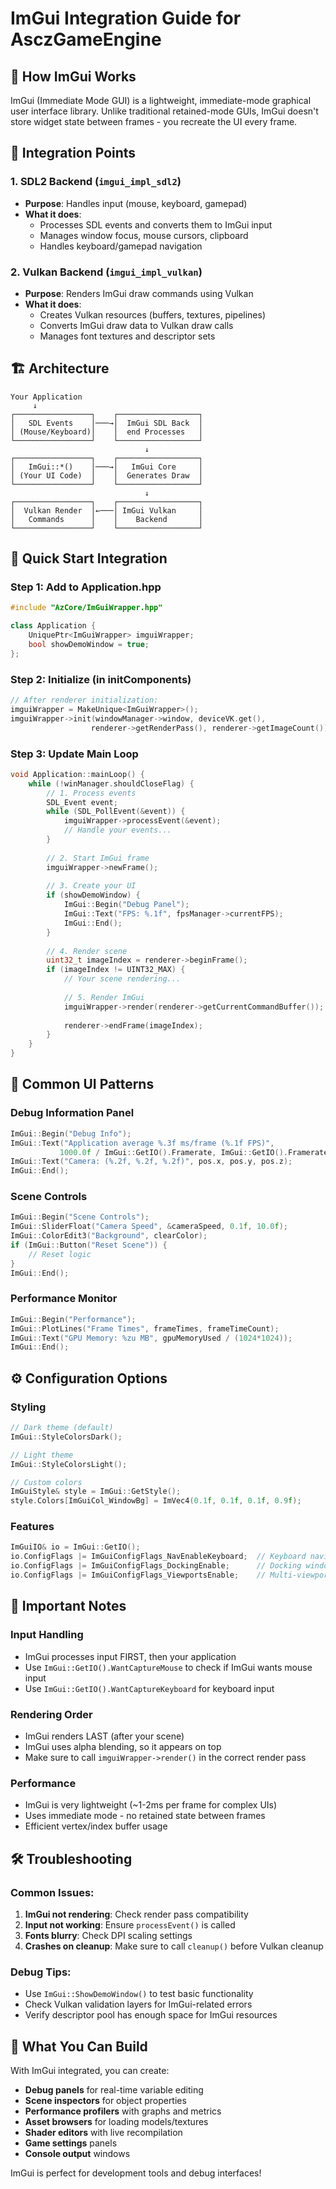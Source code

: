 # ImGui Integration Guide for AsczGameEngine

## 🎯 How ImGui Works

ImGui (Immediate Mode GUI) is a lightweight, immediate-mode graphical user interface library. Unlike traditional retained-mode GUIs, ImGui doesn't store widget state between frames - you recreate the UI every frame.

## 🔗 Integration Points

### 1. **SDL2 Backend** (`imgui_impl_sdl2`)
- **Purpose**: Handles input (mouse, keyboard, gamepad)
- **What it does**: 
  - Processes SDL events and converts them to ImGui input
  - Manages window focus, mouse cursors, clipboard
  - Handles keyboard/gamepad navigation

### 2. **Vulkan Backend** (`imgui_impl_vulkan`)
- **Purpose**: Renders ImGui draw commands using Vulkan
- **What it does**:
  - Creates Vulkan resources (buffers, textures, pipelines)
  - Converts ImGui draw data to Vulkan draw calls
  - Manages font textures and descriptor sets

## 🏗️ Architecture

```
Your Application
     ↓
┌─────────────────┐    ┌──────────────────┐
│   SDL Events    │───→│  ImGui SDL Back  │
│ (Mouse/Keyboard)│    │  end Processes   │
└─────────────────┘    └──────────────────┘
                              ↓
┌─────────────────┐    ┌──────────────────┐
│   ImGui::*()    │───→│   ImGui Core     │
│ (Your UI Code)  │    │  Generates Draw  │
└─────────────────┘    └──────────────────┘
                              ↓
┌─────────────────┐    ┌──────────────────┐
│  Vulkan Render  │←───│ ImGui Vulkan     │
│   Commands      │    │    Backend       │
└─────────────────┘    └──────────────────┘
```

## 🚀 Quick Start Integration

### Step 1: Add to Application.hpp
```cpp
#include "AzCore/ImGuiWrapper.hpp"

class Application {
    UniquePtr<ImGuiWrapper> imguiWrapper;
    bool showDemoWindow = true;
};
```

### Step 2: Initialize (in initComponents)
```cpp
// After renderer initialization:
imguiWrapper = MakeUnique<ImGuiWrapper>();
imguiWrapper->init(windowManager->window, deviceVK.get(), 
                  renderer->getRenderPass(), renderer->getImageCount());
```

### Step 3: Update Main Loop
```cpp
void Application::mainLoop() {
    while (!winManager.shouldCloseFlag) {
        // 1. Process events
        SDL_Event event;
        while (SDL_PollEvent(&event)) {
            imguiWrapper->processEvent(&event);
            // Handle your events...
        }
        
        // 2. Start ImGui frame
        imguiWrapper->newFrame();
        
        // 3. Create your UI
        if (showDemoWindow) {
            ImGui::Begin("Debug Panel");
            ImGui::Text("FPS: %.1f", fpsManager->currentFPS);
            ImGui::End();
        }
        
        // 4. Render scene
        uint32_t imageIndex = renderer->beginFrame();
        if (imageIndex != UINT32_MAX) {
            // Your scene rendering...
            
            // 5. Render ImGui
            imguiWrapper->render(renderer->getCurrentCommandBuffer());
            
            renderer->endFrame(imageIndex);
        }
    }
}
```

## 🎨 Common UI Patterns

### Debug Information Panel
```cpp
ImGui::Begin("Debug Info");
ImGui::Text("Application average %.3f ms/frame (%.1f FPS)", 
           1000.0f / ImGui::GetIO().Framerate, ImGui::GetIO().Framerate);
ImGui::Text("Camera: (%.2f, %.2f, %.2f)", pos.x, pos.y, pos.z);
ImGui::End();
```

### Scene Controls
```cpp
ImGui::Begin("Scene Controls");
ImGui::SliderFloat("Camera Speed", &cameraSpeed, 0.1f, 10.0f);
ImGui::ColorEdit3("Background", clearColor);
if (ImGui::Button("Reset Scene")) {
    // Reset logic
}
ImGui::End();
```

### Performance Monitor
```cpp
ImGui::Begin("Performance");
ImGui::PlotLines("Frame Times", frameTimes, frameTimeCount);
ImGui::Text("GPU Memory: %zu MB", gpuMemoryUsed / (1024*1024));
ImGui::End();
```

## ⚙️ Configuration Options

### Styling
```cpp
// Dark theme (default)
ImGui::StyleColorsDark();

// Light theme
ImGui::StyleColorsLight();

// Custom colors
ImGuiStyle& style = ImGui::GetStyle();
style.Colors[ImGuiCol_WindowBg] = ImVec4(0.1f, 0.1f, 0.1f, 0.9f);
```

### Features
```cpp
ImGuiIO& io = ImGui::GetIO();
io.ConfigFlags |= ImGuiConfigFlags_NavEnableKeyboard;  // Keyboard navigation
io.ConfigFlags |= ImGuiConfigFlags_DockingEnable;      // Docking windows
io.ConfigFlags |= ImGuiConfigFlags_ViewportsEnable;    // Multi-viewport
```

## 🚨 Important Notes

### Input Handling
- ImGui processes input FIRST, then your application
- Use `ImGui::GetIO().WantCaptureMouse` to check if ImGui wants mouse input
- Use `ImGui::GetIO().WantCaptureKeyboard` for keyboard input

### Rendering Order
- ImGui renders LAST (after your scene)
- ImGui uses alpha blending, so it appears on top
- Make sure to call `imguiWrapper->render()` in the correct render pass

### Performance
- ImGui is very lightweight (~1-2ms per frame for complex UIs)
- Uses immediate mode - no retained state between frames
- Efficient vertex/index buffer usage

## 🛠️ Troubleshooting

### Common Issues:
1. **ImGui not rendering**: Check render pass compatibility
2. **Input not working**: Ensure `processEvent()` is called
3. **Fonts blurry**: Check DPI scaling settings
4. **Crashes on cleanup**: Make sure to call `cleanup()` before Vulkan cleanup

### Debug Tips:
- Use `ImGui::ShowDemoWindow()` to test basic functionality
- Check Vulkan validation layers for ImGui-related errors
- Verify descriptor pool has enough space for ImGui resources

## 🎉 What You Can Build

With ImGui integrated, you can create:
- **Debug panels** for real-time variable editing
- **Scene inspectors** for object properties
- **Performance profilers** with graphs and metrics
- **Asset browsers** for loading models/textures
- **Shader editors** with live recompilation
- **Game settings** panels
- **Console output** windows

ImGui is perfect for development tools and debug interfaces!